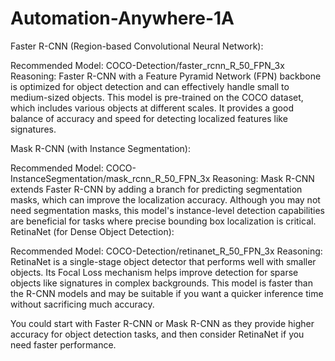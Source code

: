 # Automation-Anywhere-1A

Faster R-CNN (Region-based Convolutional Neural Network):

Recommended Model: COCO-Detection/faster_rcnn_R_50_FPN_3x
Reasoning: Faster R-CNN with a Feature Pyramid Network (FPN) backbone is optimized for object detection and can effectively handle small to medium-sized objects. This model is pre-trained on the COCO dataset, which includes various objects at different scales. It provides a good balance of accuracy and speed for detecting localized features like signatures.

Mask R-CNN (with Instance Segmentation):

Recommended Model: COCO-InstanceSegmentation/mask_rcnn_R_50_FPN_3x
Reasoning: Mask R-CNN extends Faster R-CNN by adding a branch for predicting segmentation masks, which can improve the localization accuracy. Although you may not need segmentation masks, this model's instance-level detection capabilities are beneficial for tasks where precise bounding box localization is critical.
RetinaNet (for Dense Object Detection):

Recommended Model: COCO-Detection/retinanet_R_50_FPN_3x
Reasoning: RetinaNet is a single-stage object detector that performs well with smaller objects. Its Focal Loss mechanism helps improve detection for sparse objects like signatures in complex backgrounds. This model is faster than the R-CNN models and may be suitable if you want a quicker inference time without sacrificing much accuracy.


You could start with Faster R-CNN or Mask R-CNN as they provide higher accuracy for object detection tasks, and then consider RetinaNet if you need faster performance.
